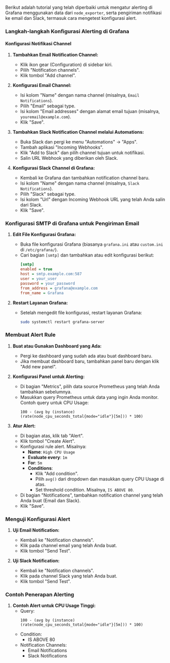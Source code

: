 Berikut adalah tutorial yang telah diperbaiki untuk mengatur alerting di Grafana menggunakan data dari `node_exporter`, serta pengiriman notifikasi ke email dan Slack, termasuk cara mengetest konfigurasi alert.

### Langkah-langkah Konfigurasi Alerting di Grafana

#### Konfigurasi Notifikasi Channel

1. **Tambahkan Email Notification Channel:**
   - Klik ikon gear (Configuration) di sidebar kiri.
   - Pilih "Notification channels".
   - Klik tombol "Add channel".

2. **Konfigurasi Email Channel:**
   - Isi kolom "Name" dengan nama channel (misalnya, `Email Notifications`).
   - Pilih "Email" sebagai type.
   - Isi kolom "Email addresses" dengan alamat email tujuan (misalnya, `youremail@example.com`).
   - Klik "Save".

3. **Tambahkan Slack Notification Channel melalui Automations:**
   - Buka Slack dan pergi ke menu "Automations" -> "Apps".
   - Tambah aplikasi "Incoming Webhooks".
   - Klik "Add to Slack" dan pilih channel tujuan untuk notifikasi.
   - Salin URL Webhook yang diberikan oleh Slack.

4. **Konfigurasi Slack Channel di Grafana:**
   - Kembali ke Grafana dan tambahkan notification channel baru.
   - Isi kolom "Name" dengan nama channel (misalnya, `Slack Notifications`).
   - Pilih "Slack" sebagai type.
   - Isi kolom "Url" dengan Incoming Webhook URL yang telah Anda salin dari Slack.
   - Klik "Save".

### Konfigurasi SMTP di Grafana untuk Pengiriman Email

1. **Edit File Konfigurasi Grafana:**
   - Buka file konfigurasi Grafana (biasanya `grafana.ini` atau `custom.ini` di `/etc/grafana/`).
   - Cari bagian `[smtp]` dan tambahkan atau edit konfigurasi berikut:
     ```ini
     [smtp]
     enabled = true
     host = smtp.example.com:587
     user = your_user
     password = your_password
     from_address = grafana@example.com
     from_name = Grafana
     ```

2. **Restart Layanan Grafana:**
   - Setelah mengedit file konfigurasi, restart layanan Grafana:
     ```bash
     sudo systemctl restart grafana-server
     ```

### Membuat Alert Rule

1. **Buat atau Gunakan Dashboard yang Ada:**
   - Pergi ke dashboard yang sudah ada atau buat dashboard baru.
   - Jika membuat dashboard baru, tambahkan panel baru dengan klik "Add new panel".

2. **Konfigurasi Panel untuk Alerting:**
   - Di bagian "Metrics", pilih data source Prometheus yang telah Anda tambahkan sebelumnya.
   - Masukkan query Prometheus untuk data yang ingin Anda monitor. Contoh query untuk CPU Usage:
     ```promql
     100 - (avg by (instance) (rate(node_cpu_seconds_total{mode="idle"}[5m])) * 100)
     ```

3. **Atur Alert:**
   - Di bagian atas, klik tab "Alert".
   - Klik tombol "Create Alert".
   - Konfigurasi rule alert. Misalnya:
     - **Name**: `High CPU Usage`
     - **Evaluate every**: `1m`
     - **For**: `5m`
     - **Conditions**: 
       - Klik "Add condition".
       - Pilih `avg()` dari dropdown dan masukkan query CPU Usage di atas.
       - Set threshold condition. Misalnya, `IS ABOVE 80`.
   - Di bagian "Notifications", tambahkan notification channel yang telah Anda buat (Email dan Slack).
   - Klik "Save".

### Menguji Konfigurasi Alert

1. **Uji Email Notification:**
   - Kembali ke "Notification channels".
   - Klik pada channel email yang telah Anda buat.
   - Klik tombol "Send Test".

2. **Uji Slack Notification:**
   - Kembali ke "Notification channels".
   - Klik pada channel Slack yang telah Anda buat.
   - Klik tombol "Send Test".

### Contoh Penerapan Alerting

1. **Contoh Alert untuk CPU Usage Tinggi:**
   - Query: 
     ```promql
     100 - (avg by (instance) (rate(node_cpu_seconds_total{mode="idle"}[5m])) * 100)
     ```
   - Condition: 
     - IS ABOVE 80
   - Notification Channels: 
     - Email Notifications
     - Slack Notifications